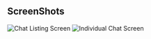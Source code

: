 ## ScreenShots
![Chat Listing Screen](https://github.com/RiyaSingh245/WhatsApp_UI/assets/126529318/c3883443-d9d5-4c44-94ac-3701498950cd)
![Individual Chat Screen](https://github.com/RiyaSingh245/WhatsApp_UI/assets/126529318/bc938563-a619-4079-99e5-f80354d5eab4)
